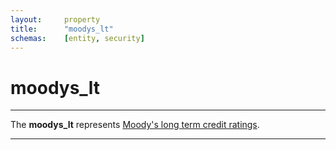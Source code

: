 ```yaml
---
layout:     property
title:      "moodys_lt"
schemas:    [entity, security]
---
```


# moodys_lt

---

The **moodys_lt** represents [Moody's long term credit ratings](https://www.moodys.com/Pages/amr002002.aspx).

---
